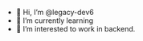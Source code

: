 - 👋 Hi, I’m @legacy-dev6
- 🌱 I’m currently learning
- 👀 I’m interested to work in backend.


<!---
legacy-dev6/legacy-dev6 is a ✨ special ✨ repository because its `README.md` (this file) appears on your GitHub profile.
You can click the Preview link to take a look at your changes.
--->
